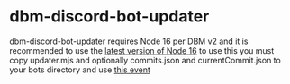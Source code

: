 # dbm-discord-bot-updater
dbm-discord-bot-updater requires Node 16 per DBM v2 and it is recommended to use the [latest version of Node 16](https://nodejs.org/en/)
to use this you must copy updater.mjs and optionally commits.json and currentCommit.json to your bots directory and use [this event](https://rawdata.dbm-network.org/commands?show=MkHghJ&page=1)